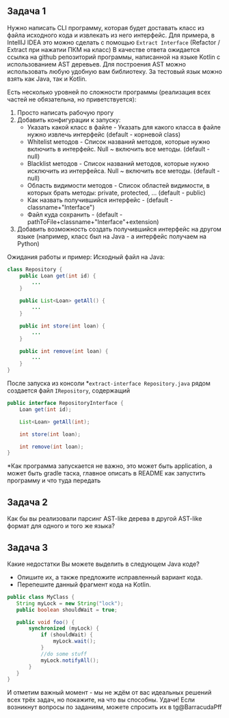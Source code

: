 ## Задача 1
Нужно написать CLI программу, которая будет доставать класс из файла исходного кода и извлекать из него интерфейс. Для примера, в IntellIJ IDEA это можно сделать с помощью `Extract Interface` (Refactor / Extract при нажатии ПКМ на класс)
В качестве ответа ожидается ссылка на github репозиторий программы, написанной на языке Kotlin с использованием AST деревьев. 
Для построения AST можно использовать любую удобную вам библиотеку.
За тестовый язык можно взять как Java, так и Kotlin.

Есть несколько уровней по сложности программы (реализация всех частей не обязательна, но приветствуется):

1. Просто написать рабочую прогу
2. Добавить конфигурации к запуску:
    - Указать какой класс в файле - Указать для какого класса в файле нужно извлечь интерфейс (default - корневой class)
    - Whitelist методов - Список названий методов, которые нужно включить в интерфейс. Null ~ включить все методы. (default - null)
    - Blacklist методов - Список названий методов, которые нужно исключить из интерфейса. Null ~ включить все методы. (default - null)
    - Область видимости методов - Список областей видимости, в которых брать методы: private, protected, … (default - public)
    - Как назвать получившийся интерфейс - (default - classname+"Interface")
    - Файл куда сохранить - (default - pathToFile+classname+"Interface"+extension)
3. Добавить возможность создать получившийся интерфейс на другом языке (например, класс был на Java - а интерфейс получаем на Python)

Ожидания работы и пример:
Исходный файл на Java:
```java
class Repository {
    public Loan get(int id) {
        ...
    }

    public List<Loan> getAll() {
        ...
    }

    public int store(int loan) {
        ...
    }

    public int remove(int loan) {
        ...
    }
}
```
После запуска из консоли *`extract-interface Repository.java` рядом создается файл `IRepository`, содержащий
```java
public interface RepositoryInterface {
    Loan get(int id);

    List<Loan> getAll(int);

    int store(int loan);

    int remove(int loan);
}
```
*Как программа запускается не важно, это может быть application, а может быть gradle таска, главное описать в README как запустить программу и что туда передать

## Задача 2
Как бы вы реализовали парсинг AST-like дерева в другой AST-like формат для одного и того же языка?
## Задача 3
Какие недостатки Вы можете выделить в следующем Java коде? 
- Опишите их, а также предложите исправленный вариант кода. 
- Перепешите данный фрагмент кода на Kotlin.
```java
public class MyClass {
   String myLock = new String("lock");
   public boolean shouldWait = true;

   public void foo() {
       synchronized (myLock) {
           if (shouldWait) {
               myLock.wait();
           }
           //do some stuff
           myLock.notifyAll();
       }
   }
}
```

И отметим важный момент - мы не ждём от вас идеальных решений всех трёх задач, но покажите, на что вы способны. Удачи!
Если возникнут вопросы по заданиям, можете спросить их в tg@BarracudaPff
